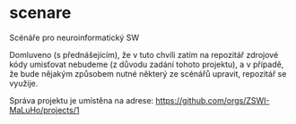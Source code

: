 # scenare
Scénáře pro neuroinformatický SW

Domluveno (s přednášejícím), že v tuto chvíli zatím na repozitář zdrojové kódy umisťovat nebudeme (z důvodu zadání tohoto projektu), a v případě, že bude nějakým způsobem nutné některý ze scénářů upravit, repozitář se využije.

Správa projektu je umístěna na adrese: https://github.com/orgs/ZSWI-MaLuHo/projects/1
